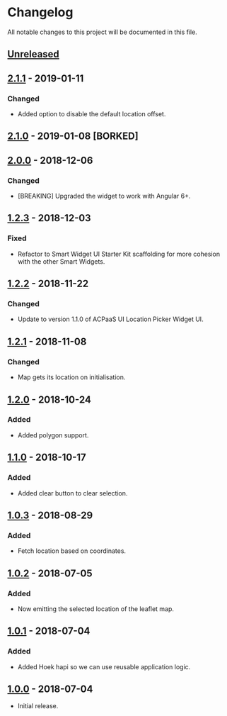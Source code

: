 # Changelog

All notable changes to this project will be documented in this file.

## [Unreleased]

<!--
"### Added" for new features.
"### Changed" for changes in existing functionality.
"### Deprecated" for soon-to-be removed features.
"### Removed" for now removed features.
"### Fixed" for any bug fixes.
"### Security" in case of vulnerabilities.
-->
## [2.1.1] - 2019-01-11

### Changed

- Added option to disable the default location offset.

## [2.1.0] - 2019-01-08 [BORKED]

## [2.0.0] - 2018-12-06

### Changed
- [BREAKING] Upgraded the widget to work with Angular 6+.

## [1.2.3] - 2018-12-03

### Fixed

- Refactor to Smart Widget UI Starter Kit scaffolding for more cohesion with the other Smart Widgets.

## [1.2.2] - 2018-11-22

### Changed

- Update to version 1.1.0 of ACPaaS UI Location Picker Widget UI.

## [1.2.1] - 2018-11-08

### Changed

- Map gets its location on initialisation.

## [1.2.0] - 2018-10-24

### Added

- Added polygon support.

## [1.1.0] - 2018-10-17

### Added

- Added clear button to clear selection.

## [1.0.3] - 2018-08-29

### Added

- Fetch location based on coordinates.

## [1.0.2] - 2018-07-05

### Added

- Now emitting the selected location of the leaflet map.

## [1.0.1] - 2018-07-04

### Added

- Added Hoek hapi so we can use reusable application logic.

## [1.0.0] - 2018-07-04

- Initial release.

[Unreleased]: https://github.com/digipolisantwerp/location-picker-leaflet_widget_angular/compare/v2.1.1....HEAD

[2.1.1]: https://github.com/digipolisantwerp/location-picker-leaflet_widget_angular/compare/v2.1.0...v2.1.1
[2.1.0]: https://github.com/digipolisantwerp/location-picker-leaflet_widget_angular/compare/v2.0.0...v2.1.0
[2.0.0]: https://github.com/digipolisantwerp/location-picker-leaflet_widget_angular/compare/v1.2.3...v2.0.0
[1.2.3]: https://github.com/digipolisantwerp/location-picker-leaflet_widget_angular/compare/v1.2.2...v1.2.3
[1.2.2]: https://github.com/digipolisantwerp/location-picker-leaflet_widget_angular/compare/v1.2.1...v1.2.2
[1.2.1]: https://github.com/digipolisantwerp/location-picker-leaflet_widget_angular/compare/v1.2.0...v1.2.1
[1.2.0]: https://github.com/digipolisantwerp/location-picker-leaflet_widget_angular/compare/v1.1.0...v1.2.0
[1.1.0]: https://github.com/digipolisantwerp/location-picker-leaflet_widget_angular/compare/v1.0.3...v1.1.0
[1.0.3]: https://github.com/digipolisantwerp/location-picker-leaflet_widget_angular/compare/v1.0.2...v1.0.3
[1.0.2]: https://github.com/digipolisantwerp/location-picker-leaflet_widget_angular/compare/v1.0.1...v1.0.2
[1.0.1]: https://github.com/digipolisantwerp/location-picker-leaflet_widget_angular/compare/v1.0.0...v1.0.1
[1.0.0]: https://github.com/digipolisantwerp/location-picker-leaflet_widget_angular/compare/v0.0.1...v1.0.0
